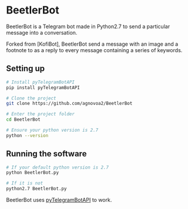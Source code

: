# BeetlerBot
BeetlerBot is a Telegram bot made in Python2.7 to send a particular message into a conversation. 

Forked from [KofiBot], BeetlerBot send a message with an image and a footnote to as a reply to every message containing a series of keywords.

## Setting up
```bash
# Install pyTelegramBotAPI
pip install pyTelegramBotAPI

# Clone the project
git clone https://github.com/agnovoa2/BeetlerBot

# Enter the project folder
cd BeetlerBot

# Ensure your python version is 2.7
python --version
```

## Running the software
```bash
# If your default python version is 2.7
python BeetlerBot.py

# If it is not
python2.7 BeetlerBot.py
```

BeetlerBot uses [pyTelegramBotAPI](https://github.com/eternnoir/pyTelegramBotAPI) to work.

